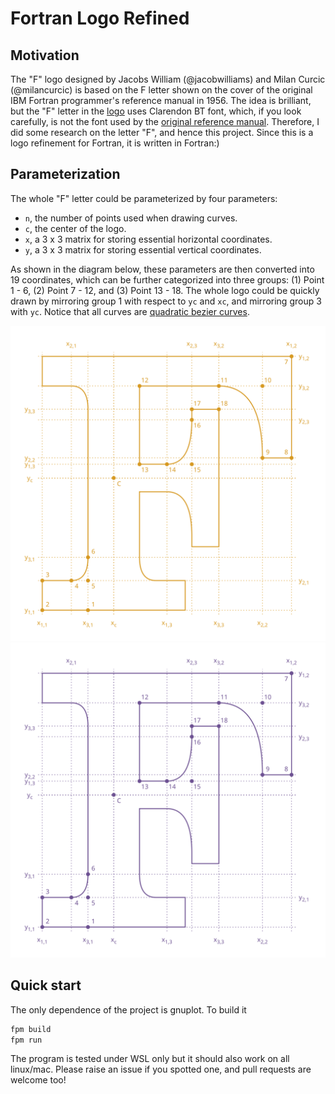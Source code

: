 # Fortran Logo Refined

## Motivation

The "F" logo designed by Jacobs William (@jacobwilliams) and Milan Curcic (@milancurcic) is based on the F letter shown on the cover of the original IBM Fortran programmer's reference manual in 1956. The idea is brilliant, but the "F" letter in the [logo](https://github.com/fortran-lang/assets) uses Clarendon BT font, which, if you look carefully, is not the font used by the [original reference manual](https://en.wikipedia.org/wiki/Programming_language_reference#/media/File:Fortran_acs_cover.jpeg). Therefore, I did some research on the letter "F", and hence this project. Since this is a logo refinement for Fortran, it is written in Fortran:)

## Parameterization

The whole "F" letter could be parameterized by four parameters:

* `n`, the number of points used when drawing curves.
* `c`, the center of the logo.
* `x`, a 3 x 3 matrix for storing essential horizontal coordinates.
* `y`, a 3 x 3 matrix for storing essential vertical coordinates.

As shown in the diagram below, these parameters are then converted into 19 coordinates, which can be further categorized into three groups: (1) Point 1 - 6, (2) Point 7 - 12, and (3) Point 13 - 18. The whole logo could be quickly drawn by mirroring group 1 with respect to `yc` and `xc`, and mirroring group 3 with `yc`. Notice that all curves are [quadratic bezier curves](https://en.wikipedia.org/wiki/B%C3%A9zier_curve).

![](data/blueprint_dark.svg#gh-dark-mode-only)
![](data/blueprint_light.svg#gh-light-mode-only)

## Quick start

The only dependence of the project is gnuplot. To build it
```bash
fpm build
fpm run
```
The program is tested under WSL only but it should also work on all linux/mac. Please raise an issue if you spotted one, and pull requests are welcome too!